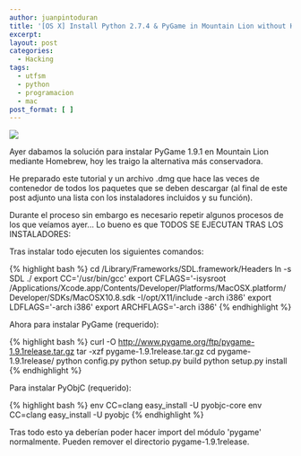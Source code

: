 ```yaml
---
author: juanpintoduran
title: '[OS X] Install Python 2.7.4 & PyGame in Mountain Lion without Homebrew'
excerpt:
layout: post
categories:
  - Hacking
tags:
  - utfsm
  - python
  - programacion
  - mac
post_format: [ ]
---
```


[![][1]][1]

Ayer dabamos la solución para instalar PyGame 1.9.1 en Mountain Lion mediante Homebrew, hoy les traigo la alternativa más conservadora.

He preparado este tutorial y un archivo .dmg que hace las veces de contenedor de todos los paquetes que se deben descargar (al final de este post adjunto una lista con los instaladores incluidos y su función).

Durante el proceso sin embargo es necesario repetir algunos procesos de los que veíamos ayer... Lo bueno es que TODOS SE EJECUTAN TRAS LOS INSTALADORES:

Tras instalar todo ejecuten los siguientes comandos:

{% highlight bash   %}
cd /Library/Frameworks/SDL.framework/Headers
ln -s SDL ./
export CC='/usr/bin/gcc'
export CFLAGS='-isysroot /Applications/Xcode.app/Contents/Developer/Platforms/MacOSX.platform/Developer/SDKs/MacOSX10.8.sdk -I/opt/X11/include -arch i386'
export LDFLAGS='-arch i386'
export ARCHFLAGS='-arch i386'
{% endhighlight %}

Ahora para instalar PyGame (requerido):

{% highlight bash   %}
curl -O http://www.pygame.org/ftp/pygame-1.9.1release.tar.gz
tar -xzf pygame-1.9.1release.tar.gz
cd pygame-1.9.1release/
python config.py
python setup.py build
python setup.py install
{% endhighlight %}

Para instalar PyObjC (requerido):

{% highlight bash   %}
env CC=clang easy_install -U pyobjc-core
env CC=clang easy_install -U pyobjc
{% endhighlight %}

Tras todo esto ya deberían poder hacer import del módulo 'pygame' normalmente. Pueden remover el directorio pygame-1.9.1release.

[1]: http://cabargas.com/images/pygame.png